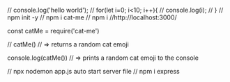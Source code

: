 // console.log('hello world');
// for(let i=0; i<10; i++){
//     console.log(i);
// }
// npm init -y
// npm i cat-me
// npm i
//http://localhost:3000/

const catMe = require('cat-me')

// catMe() // => returns a random cat emoji

console.log(catMe()) // => prints a random cat emoji to the console


// npx nodemon app.js auto start server file
// npm i express